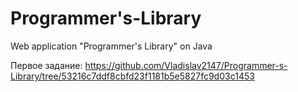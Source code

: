 # Programmer's-Library
Web application "Programmer's Library" on Java

Первое задание: https://github.com/Vladislav2147/Programmer-s-Library/tree/53216c7ddf8cbfd23f1181b5e5827fc9d03c1453

